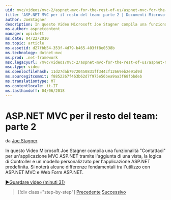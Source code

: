 ```yaml
---
uid: mvc/videos/mvc-2/aspnet-mvc-for-the-rest-of-us/aspnet-mvc-for-the-rest-of-us-part-2
title: 'ASP.NET MVC per il resto del team: parte 2 | Documenti Microsoft'
author: JoeStagner
description: In questo Video Microsoft Joe Stagner compila una funzionalità "Contattaci" per un'applicazione MVC ASP.NET tramite l'aggiunta di una vista, la logica di Controller e un modello personalizzato a t...
ms.author: aspnetcontent
manager: wpickett
ms.date: 04/22/2010
ms.topic: article
ms.assetid: d27fbb54-353f-4d79-b465-403ff8e0538b
ms.technology: dotnet-mvc
ms.prod: .net-framework
msc.legacyurl: /mvc/videos/mvc-2/aspnet-mvc-for-the-rest-of-us/aspnet-mvc-for-the-rest-of-us-part-2
msc.type: video
ms.openlocfilehash: 11d27dab79720450831ff344cf12669eb2e91d9d
ms.sourcegitcommit: f8852267f463b62d7f975e56bea9aa3f68fbbdeb
ms.translationtype: MT
ms.contentlocale: it-IT
ms.lasthandoff: 04/06/2018
---
```

<a name="aspnet-mvc-for-the-rest-of-us-part-2"></a>ASP.NET MVC per il resto del team: parte 2
====================
da [Joe Stagner](https://github.com/JoeStagner)

In questo Video Microsoft Joe Stagner compila una funzionalità "Contattaci" per un'applicazione MVC ASP.NET tramite l'aggiunta di una vista, la logica di Controller e un modello personalizzato per l'applicazione ASP.NET predefinita. Si noterà alcune differenze fondamentali tra l'utilizzo con ASP.NET MVC e Web Form ASP.NET.

[&#9654;Guardare video (minuti 31)](https://channel9.msdn.com/Blogs/ASP-NET-Site-Videos/aspnet-mvc-for-the-rest-of-us-part-2)

> [!div class="step-by-step"]
> [Precedente](aspnet-mvc-for-the-rest-of-us-part-1.md)
> [Successivo](aspnet-mvc-for-the-rest-of-us-part-3.md)
